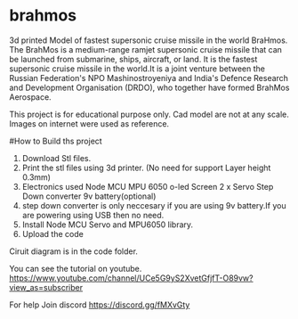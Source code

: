 # brahmos
3d printed Model of fastest supersonic cruise missile in the world BraHmos. The BrahMos is a medium-range ramjet supersonic cruise missile that can be launched from submarine, ships, aircraft, or land. It is the fastest supersonic cruise missile in the world.It is a joint venture between the Russian Federation's NPO Mashinostroyeniya and India's Defence Research and Development Organisation (DRDO), who together have formed BrahMos Aerospace.

This project is for educational purpose only. Cad model are not at any scale. Images on internet were used as reference.

#How to Build ths project

1. Download Stl files.
2. Print the stl files using 3d printer. (No need for support Layer height 0.3mm)
3. Electronics used
   Node MCU
   MPU 6050
   o-led Screen
   2 x Servo
   Step Down converter 
   9v battery(optional)
4. step down converter is only neccesary if you are using 9v battery.If you are powering using USB then no need.
5. Install Node MCU Servo and MPU6050 library.
6. Upload the code

Ciruit diagram is in the code folder.

You can see the tutorial on youtube.
https://www.youtube.com/channel/UCe5G9yS2XvetGfjfT-O89vw?view_as=subscriber

For help Join discord
https://discord.gg/fMXvGty
